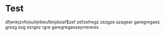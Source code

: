 # Test
dfjenkjznfoisuhjnbeufbnjduiaf$zef
zefzefregz
zezgze
azagear
garegregaez
grezg
ezg
ezrgez
rgre
garegregaezeyrrereres